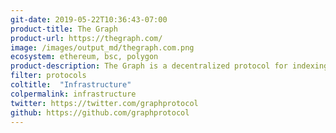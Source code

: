 ```yaml
---
git-date: 2019-05-22T10:36:43-07:00
product-title: The Graph
product-url: https://thegraph.com/
image: /images/output_md/thegraph.com.png
ecosystem: ethereum, bsc, polygon
product-description: The Graph is a decentralized protocol for indexing and querying data from blockchains. [Interview with The Graph Co-Founder Yaniv Tal](/thegraph)
filter: protocols
coltitle:  "Infrastructure"
colpermalink: infrastructure
twitter: https://twitter.com/graphprotocol
github: https://github.com/graphprotocol
---
```

